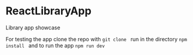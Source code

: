 # ReactLibraryApp
Library app showcase 

For testing the app clone the repo with 
```git clone ```
run in the directory 
```npm install ```
and to run the app
```npm run dev```
